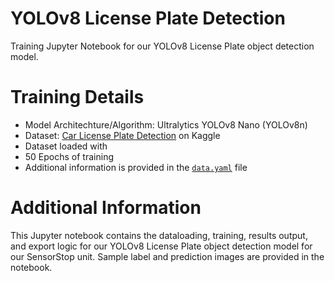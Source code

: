 # YOLOv8 License Plate Detection
Training Jupyter Notebook for our YOLOv8 License Plate object detection model.

# Training Details
- Model Architechture/Algorithm: Ultralytics YOLOv8 Nano (YOLOv8n)
- Dataset: [Car License Plate Detection](https://www.kaggle.com/datasets/andrewmvd/car-plate-detection?rvi=1) on Kaggle
- Dataset loaded with 
- 50 Epochs of training
- Additional information is provided in the [`data.yaml`](./data.yaml) file

# Additional Information
This Jupyter notebook contains the dataloading, training, results output, and export logic for our YOLOv8 License Plate object detection model for our SensorStop unit. Sample label and prediction images are provided in the notebook.  

